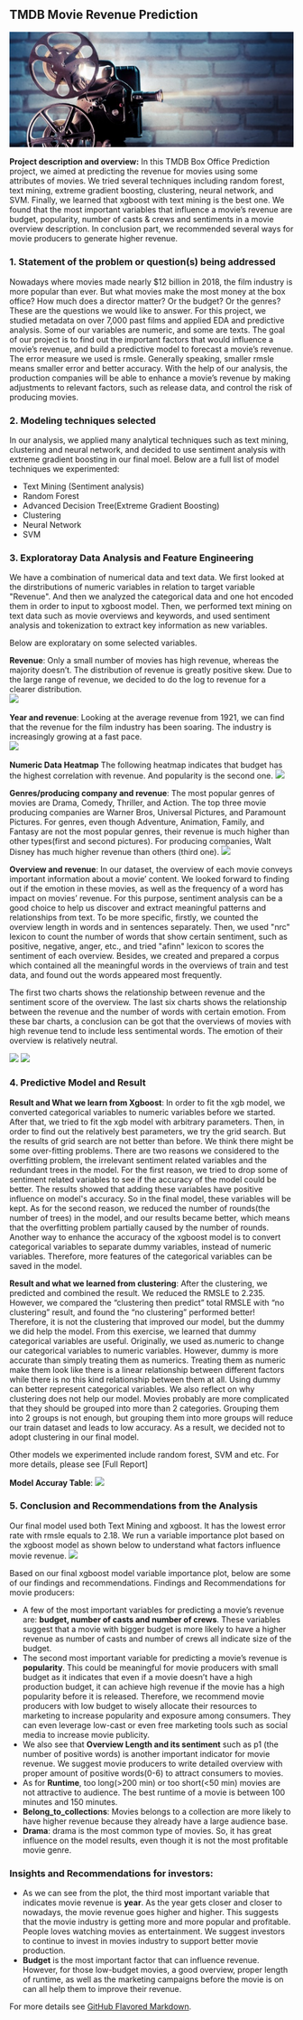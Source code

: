 ## TMDB Movie Revenue Prediction

<img src="images/movies.jpg?raw=true"/>


**Project description and overview:** In this TMDB Box Office Prediction project, we aimed at predicting the revenue for movies using some attributes of movies. We tried several techniques including random forest, text mining, extreme gradient boosting, clustering, neural network, and SVM. Finally, we learned that xgboost with text mining is the best one. 
We found that the most important variables that influence a movie’s revenue are budget, popularity, number of casts & crews and sentiments in a movie overview description. In conclusion part, we recommended several ways for movie producers to generate higher revenue.

### 1. Statement of the problem or question(s) being addressed

Nowadays where movies made nearly $12 billion in 2018, the film industry is more popular than ever. But what movies make the most money at the box office? How much does a director matter? Or the budget? Or the genres? These are the questions we would like to answer.
For this project, we studied metadata on over 7,000 past films and applied EDA and predictive analysis. Some of our variables are numeric, and some are texts. 
The goal of our project is to find out the important factors that would influence a movie’s revenue, and build a predictive model to forecast a movie’s revenue. The error measure we used is rmsle. Generally speaking, smaller rmsle means smaller error and better accuracy. With the help of our analysis, the production companies will be able to enhance a movie’s revenue by making adjustments to relevant factors, such as release data, and control the risk of producing movies.


### 2. Modeling techniques selected 

In our analysis, we applied many analytical techniques such as text mining, clustering and neural network, and decided to use sentiment analysis with extreme gradient boosting in our final moel. Below are a full list of model techniques we experimented:
- Text Mining (Sentiment analysis)
- Random Forest
- Advanced Decision Tree(Extreme Gradient Boosting)
- Clustering
- Neural Network
- SVM


### 3. Exploratoray Data Analysis and Feature Engineering

We have a combination of numerical data and text data. We first looked at the dirstributions of numeric variables in relation to target variable "Revenue". And then we analyzed the categorical data and one hot encoded them in order to input to xgboost model. Then, we performed text mining on text data such as movie overviews and keywords, and used sentiment analysis and tokenization to extract key information as new variables. 

Below are exploratary on some selected variables.

**Revenue**: Only a small number of movies has high revenue, whereas the majority doesn’t. The distribution of revenue is greatly positive skew. Due to the large range of revenue, we decided to do the log to revenue for a clearer distribution.    
<img src="images/movies1.jpg?raw=true"/>
  
**Year and revenue**: Looking at the average revenue from 1921, we can find that the revenue for the film industry has been soaring. The industry is increasingly growing at a fast pace.  
<img src="images/movies2.jpg?raw=true"/>

**Numeric Data Heatmap** The following heatmap indicates that budget has the highest correlation with revenue. And popularity is the second one.
<img src="images/movies3.jpg?raw=true"/>
  
**Genres/producing company and revenue**: The most popular genres of movies are Drama, Comedy, Thriller, and Action. The top three movie producing companies are Warner Bros, Universal Pictures, and Paramount Pictures.
For genres, even though Adventure, Animation, Family, and Fantasy are not the most popular genres, their revenue is much higher than other types(first and second pictures). For producing companies, Walt Disney has much higher revenue than others (third one).
<img src="images/movies4.jpg?raw=true"/>

**Overview and revenue**:
In our dataset, the overview of each movie conveys important information about a  movie’ content. We looked forward to finding out if the emotion in these movies, as well as the frequency of a word has impact on movies’ revenue. For this purpose, sentiment analysis can be a good choice to help us discover and extract meaningful patterns and relationships from text. To be more specific, firstly, we counted the overview length in words and in sentences separately. Then, we used "nrc" lexicon to count the number of words that show certain sentiment, such as positive, negative, anger, etc., and tried "afinn" lexicon to scores the sentiment of each overview. Besides, we created and prepared a corpus which contained all the meaningful words in the overviews of train and test data, and found out the words appeared most frequently.

The first two charts shows the relationship between revenue and the sentiment score of the overview. The last six charts shows the relationship between the revenue and the number of words with certain emotion. From these bar charts, a conclusion can be got that the overviews of movies with high revenue tend to include less sentimental words. The emotion of their overview is relatively neutral.

<img src="images/movies5.jpg?raw=true"/>
<img src="images/movies6.jpg?raw=true"/>


### 4. Predictive Model and Result

**Result and What we learn from Xgboost**:
In order to fit the xgb model, we converted categorical variables to numeric variables before we started. After that, we tried to fit the xgb model with arbitrary parameters. Then, in order to find out the relatively best parameters, we try the grid search. But the results of grid search are not better than before. We think there might be some over-fitting problems. 
There are two reasons we considered to the overfitting problem, the irrelevant sentiment related variables and the redundant trees in the model. For the first reason, we tried to drop some of sentiment related variables to see if the accuracy of the model could be better. The results showed that adding these variables have positive influence on model's accuracy. So in the final model, these variables will be kept. As for the second reason, we reduced the number of rounds(the number of trees) in the model, and our results became better, which means that the overfitting problem partially caused by the number of rounds.
Another way to enhance the accuracy of the xgboost model is to convert categorical variables to separate dummy variables, instead of numeric variables. Therefore, more features of the categorical variables can be saved in the model.

**Result and what we learned from clustering**:
After the clustering, we predicted and combined the result. We reduced the RMSLE to 2.235. However, we compared the “clustering then predict” total RMSLE with “no clustering” result, and found the “no clustering” performed better! Therefore, it is not the clustering that improved our model, but the dummy we did help the model. 
From this exercise, we learned that dummy categorical variables are useful. Originally, we used as.numeric to change our categorical variables to numeric variables. However, dummy is more accurate than simply treating them as numerics. Treating them as numeric make them look like there is a linear relationship between different factors while there is no this kind relationship between them at all. Using dummy can better represent categorical variables.
We also reflect on why clustering does not help our model. Movies probably are more complicated that they should be grouped into more than 2 categories. Grouping them into 2 groups is not enough, but grouping them into more groups will reduce our train dataset and leads to low accuracy. As a result, we decided not to adopt clustering in our final model. 

Other models we experimented include random forest, SVM and etc. For more details, please see [Full Report]

**Model Accuray Table**:
<img src="images/movies7.jpg?raw=true"/>
  
### 5. Conclusion and Recommendations from the Analysis
Our final model used both Text Mining and xgboost. It has the lowest error rate with rmsle equals to 2.18. We run a variable importance plot based on the xgboost model as shown below to understand what factors influence movie revenue.
<img src="images/movies8.jpg?raw=true"/>

Based on our final xgboost model variable importance plot, below are some of our findings and recommendations.
Findings and Recommendations for movie producers:

- A few of the most important variables for predicting a movie’s revenue are: **budget, number of casts and number of crews**. These variables suggest that a movie with bigger budget is more likely to have a higher revenue as number of casts and number of crews all indicate size of the budget. 
- The second most important variable for predicting a movie’s revenue is **popularity**. This could be meaningful for movie producers with small budget as it indicates that even if a movie doesn’t have a high production budget, it can achieve high revenue if the movie has a high popularity before it is released. Therefore, we recommend movie producers with low budget to wisely allocate their resources to marketing to increase popularity and exposure among consumers. They can even leverage low-cast or even free marketing tools such as social media to increase movie publicity. 
- We also see that **Overview Length and its sentiment** such as p1 (the number of positive words) is another important indicator for movie revenue. We suggest movie producers to write detailed overview with proper amount of positive words(0-6) to attract consumers to movies. 
- As for **Runtime**, too long(>200 min) or too short(<50 min)  movies are not attractive to audience. The best runtime of a movie is between 100 minutes and 150 minutes.
- **Belong_to_collections**: Movies belongs to a collection are more likely to have higher revenue because they already have a large audience base.
- **Drama**: drama is the most common type of movies. So, it has great influence on the model results, even though it is not the most profitable movie genre. 

### Insights and Recommendations for investors:
- As we can see from the plot, the third most important variable that indicates movie revenue is **year**. As the year gets closer and closer to nowadays, the movie revenue goes higher and higher. This suggests that the movie industry is getting more and more popular and profitable. People loves watching movies as entertainment. We suggest investors to continue to invest in movies industry to support better movie production.
- **Budget** is the most important factor that can influence revenue. However, for those low-budget movies, a good overview, proper length of runtime, as well as the marketing campaigns before the movie is on can all help them to improve their revenue.

For more details see [GitHub Flavored Markdown](https://guides.github.com/features/mastering-markdown/).
